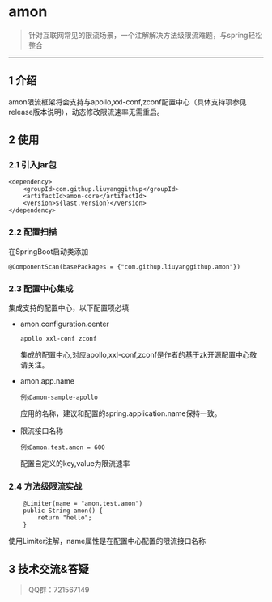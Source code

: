 # amon
> 针对互联网常见的限流场景，一个注解解决方法级限流难题，与spring轻松整合

----

## 1 介绍
amon限流框架将会支持与apollo,xxl-conf,zconf配置中心（具体支持项参见release版本说明），动态修改限流速率无需重启。


## 2 使用
### 2.1 引入jar包
```
<dependency>
    <groupId>com.githup.liuyanggithup</groupId>
    <artifactId>amon-core</artifactId>
    <version>${last.version}</version>
</dependency>
```

### 2.2 配置扫描
在SpringBoot启动类添加

```
@ComponentScan(basePackages = {"com.githup.liuyanggithup.amon"})
```

### 2.3 配置中心集成

集成支持的配置中心，以下配置项必填
- amon.configuration.center

	`apollo xxl-conf zconf`

	集成的配置中心,对应apollo,xxl-conf,zconf是作者的基于zk开源配置中心敬请关注。

- amon.app.name

	`例如amon-sample-apollo`

	应用的名称，建议和配置的spring.application.name保持一致。

- 限流接口名称

    `例如amon.test.amon = 600`
    
    配置自定义的key,value为限流速率

### 2.4 方法级限流实战
```
    @Limiter(name = "amon.test.amon")
    public String amon() {
        return "hello";
    }
```
   使用Limiter注解，name属性是在配置中心配置的限流接口名称
   
## 3 技术交流&答疑
>QQ群：721567149
